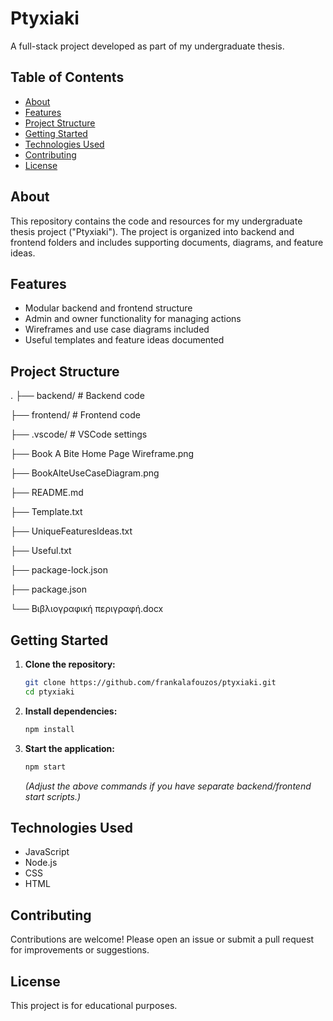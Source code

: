 # Ptyxiaki

A full-stack project developed as part of my undergraduate thesis.

## Table of Contents

- [About](#about)
- [Features](#features)
- [Project Structure](#project-structure)
- [Getting Started](#getting-started)
- [Technologies Used](#technologies-used)
- [Contributing](#contributing)
- [License](#license)

## About

This repository contains the code and resources for my undergraduate thesis project ("Ptyxiaki"). The project is organized into backend and frontend folders and includes supporting documents, diagrams, and feature ideas.

## Features

- Modular backend and frontend structure
- Admin and owner functionality for managing actions
- Wireframes and use case diagrams included
- Useful templates and feature ideas documented

## Project Structure

.
├── backend/ # Backend code

├── frontend/ # Frontend code

├── .vscode/ # VSCode settings

├── Book A Bite Home Page Wireframe.png

├── BookAlteUseCaseDiagram.png

├── README.md

├── Template.txt

├── UniqueFeaturesIdeas.txt

├── Useful.txt

├── package-lock.json

├── package.json

└── Βιβλιογραφική περιγραφή.docx


## Getting Started

1. **Clone the repository:**
    ```bash
    git clone https://github.com/frankalafouzos/ptyxiaki.git
    cd ptyxiaki
    ```

2. **Install dependencies:**
    ```bash
    npm install
    ```

3. **Start the application:**
    ```bash
    npm start
    ```
    *(Adjust the above commands if you have separate backend/frontend start scripts.)*

## Technologies Used

- JavaScript
- Node.js
- CSS
- HTML

## Contributing

Contributions are welcome! Please open an issue or submit a pull request for improvements or suggestions.

## License

This project is for educational purposes.

